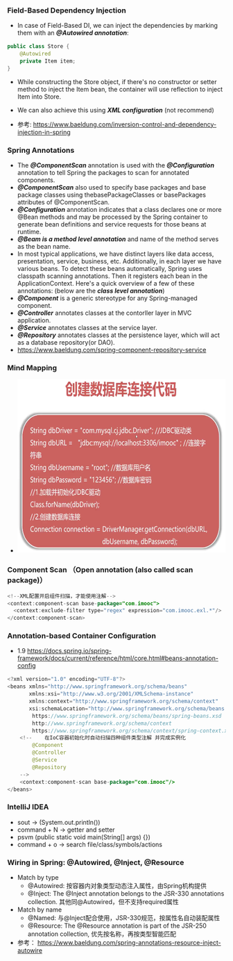 ### Field-Based Dependency Injection
- In case of Field-Based DI, we can inject the dependencies by marking them with an ***@Autowired annotation***:
```java
public class Store {
    @Autowired
    private Item item; 
}
```
- While constructing the Store object, if there's no constructor or setter method to inject the Item bean, the container will use reflection to inject Item into   Store.
- We can also achieve this using ***XML configuration*** (not recommend)
 
- 参考: https://www.baeldung.com/inversion-control-and-dependency-injection-in-spring

### Spring Annotations
- The ***@ComponentScan*** annotation is used with the ***@Configuration*** annotation to tell Spring the packages to scan for annotated components. 
- ***@ComponentScan*** also used to specify base packages and base package classes using thebasePackageClasses or basePackages attributes of @ComponentScan.
- ***@Configuration*** annotation indicates that a class declares one or more @Bean methods and may be processed by the Spring container to generate bean definitions and service requests for those beans at runtime.
- ***@Beam is a method level annotation*** and name of the method serves as the bean name. 
- In most typical applications, we have distinct layers like data access, presentation, service, business, etc.
  Additionally, in each layer we have various beans. To detect these beans automatically, Spring uses classpath scanning annotations.
  Then it registers each bean in the ApplicationContext.
  Here's a quick overview of a few of these annotations: (below are the ***class level annotation***)
- ***@Component*** is a generic stereotype for any Spring-managed component.
- ***@Controller*** annotates classes at the contorller layer in MVC application.
- ***@Service*** annotates classes at the service layer.
- ***@Repository*** annotates classes at the persistence layer, which will act as a database repository(or DAO).
- https://www.baeldung.com/spring-component-repository-service

### Mind Mapping
- <img src="https://github.com/Waynexia888/Java-Developer/blob/main/Images/%E5%88%9B%E5%BB%BA%E6%95%B0%E6%8D%AE%E5%BA%93%E8%BF%9E%E6%8E%A5%E4%BB%A3%E7%A0%81.png" width="600" height="400">
### Component Scan （Open annotation (also called scan package)）
```java
<!--XML配置开启组件扫描，才能使用注解-->
<context:component-scan base-package="com.imooc">
  <context:exclude-filter type="regex" expression="com.imooc.exl.*"/>
</context:component-scan>
```

### Annotation-based Container Configuration
- 1.9 https://docs.spring.io/spring-framework/docs/current/reference/html/core.html#beans-annotation-config
```java
<?xml version="1.0" encoding="UTF-8"?>
<beans xmlns="http://www.springframework.org/schema/beans"
       xmlns:xsi="http://www.w3.org/2001/XMLSchema-instance"
       xmlns:context="http://www.springframework.org/schema/context"
       xsi:schemaLocation="http://www.springframework.org/schema/beans
        https://www.springframework.org/schema/beans/spring-beans.xsd
        http://www.springframework.org/schema/context
        https://www.springframework.org/schema/context/spring-context.xsd">
    <!--    在IoC容器初始化时自动扫描四种组件类型注解 并完成实例化
        @Component
        @Controller
        @Service
        @Repository
    -->
    <context:component-scan base-package="com.imooc"/>
</beans>
```

### IntelliJ IDEA
- sout -> (System.out.println())
- command + N -> getter and setter
- psvm (public static void main(String[] args) {})
- command + o -> search file/class/symbols/actions

### Wiring in Spring: @Autowired, @Inject, @Resource
- Match by type
  - @Autowired: 按容器内对象类型动态注入属性，由Spring机构提供
  - @Inject: The @Inject annotation belongs to the JSR-330 annotations collection. 其他同@Autowired，但不支持required属性
- Match by name
  - @Named: 与@Inject配合使用，JSR-330规范，按属性名自动装配属性
  - @Resource: The @Resource annotation is part of the JSR-250 annotation collection, 优先按名称，再按类型智能匹配
- 参考： https://www.baeldung.com/spring-annotations-resource-inject-autowire
